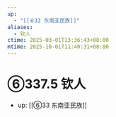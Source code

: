 ```yaml
---
up:
  - "[[⑥33 东南亚民族]]"
aliases:
  - 钦人
ctime: 2025-03-01T13:36:43+08:00
mtime: 2025-10-01T11:40:31+08:00
---
```


# ⑥337.5 钦人

- up: [[⑥33 东南亚民族]]
